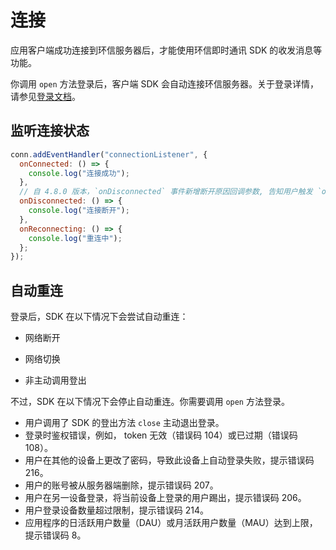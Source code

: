 # 连接

应用客户端成功连接到环信服务器后，才能使用环信即时通讯 SDK 的收发消息等功能。

你调用 `open` 方法登录后，客户端 SDK 会自动连接环信服务器。关于登录详情，请参见[登录文档](login.html)。

## 监听连接状态

```JavaScript
conn.addEventHandler("connectionListener", {
  onConnected: () => {
    console.log("连接成功");
  },
  // 自 4.8.0 版本，`onDisconnected` 事件新增断开原因回调参数, 告知用户触发 `onDisconnected` 的原因。
  onDisconnected: () => {
    console.log("连接断开");
  },
  onReconnecting: () => {
    console.log("重连中");
  };
});
```

## 自动重连

登录后，SDK 在以下情况下会尝试自动重连：

- 网络断开

- 网络切换

- 非主动调用登出

不过，SDK 在以下情况下会停止自动重连。你需要调用 `open` 方法登录。

- 用户调用了 SDK 的登出方法 `close` 主动退出登录。
- 登录时鉴权错误，例如， token 无效（错误码 104）或已过期（错误码 108）。
- 用户在其他的设备上更改了密码，导致此设备上自动登录失败，提示错误码 216。
- 用户的账号被从服务器端删除，提示错误码 207。
- 用户在另一设备登录，将当前设备上登录的用户踢出，提示错误码 206。 
- 用户登录设备数量超过限制，提示错误码 214。
- 应用程序的日活跃用户数量（DAU）或月活跃用户数量（MAU）达到上限，提示错误码 8。

